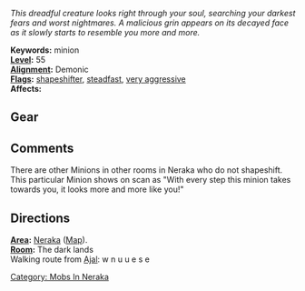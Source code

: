 *This dreadful creature looks right through your soul, searching your
darkest fears and worst nightmares. A malicious grin appears on its
decayed face as it slowly starts to resemble you more and more.*

**Keywords:** minion  
**[Level](Level.md "wikilink"):** 55  
**[Alignment](Alignment.md "wikilink"):** Demonic  
**[Flags](:Category:_Mob_Types.md "wikilink"):**
[shapeshifter](Shapeshifting_Mobs.md "wikilink"),
[steadfast](Sentinel_Mobs.md "wikilink"), [very
aggressive](Aggressive_Mobs.md "wikilink")  
**Affects:**  

## Gear

## Comments

There are other Minions in other rooms in Neraka who do not shapeshift.
This particular Minion shows on scan as "With every step this minion
takes towards you, it looks more and more like you!"

## Directions

**[Area](:Category:_Areas.md "wikilink"):**
[Neraka](:Category:_Neraka.md "wikilink")
([Map](Neraka_Map.md "wikilink")).  
**[Room](:Category:_Rooms.md "wikilink"):** The dark lands  
Walking route from [Ajal](Ajal "wikilink"): w n u u e s e

[Category: Mobs In Neraka](Category:_Mobs_In_Neraka "wikilink")
